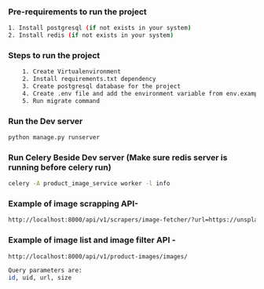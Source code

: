 ### Pre-requirements to run the project
```bash
1. Install postgresql (if not exists in your system)
2. Install redis (if not exists in your system)
```

### Steps to run the project
```bash
    1. Create Virtualenvironment
    2. Install requirements.txt dependency
    3. Create postgresql database for the project
    4. Create .env file and add the environment variable from env.example
    5. Run migrate command
``` 

### Run the Dev server 
```bash
python manage.py runserver
```

### Run Celery Beside Dev server (Make sure redis server is running before celery run)
```bash
celery -A product_image_service worker -l info 
```

### Example of image scrapping API-
```bash
http://localhost:8000/api/v1/scrapers/image-fetcher/?url=https://unsplash.com/s/photos/web-scraping
```

### Example of image list and image filter API -
```bash
http://localhost:8000/api/v1/product-images/images/

Query parameters are:
id, uid, url, size
```